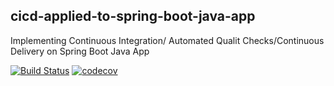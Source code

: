 ## cicd-applied-to-spring-boot-java-app
Implementing Continuous Integration/ Automated Qualit Checks/Continuous Delivery on Spring Boot Java App


[![Build Status](https://www.travis-ci.com/mazen-alasali-cu/cicd-applied-to-spring-boot-java-app.svg?branch=main)](https://www.travis-ci.com/github/mazen-alasali-cu/cicd-applied-to-spring-boot-java-app) [![codecov](https://codecov.io/gh/mazen-alasali-cu/cicd-applied-to-spring-boot-java-app/branch/main/graph/badge.svg?token=1XZZ2DH6VX)](https://codecov.io/gh/mazen-alasali-cu/cicd-applied-to-spring-boot-java-app)


